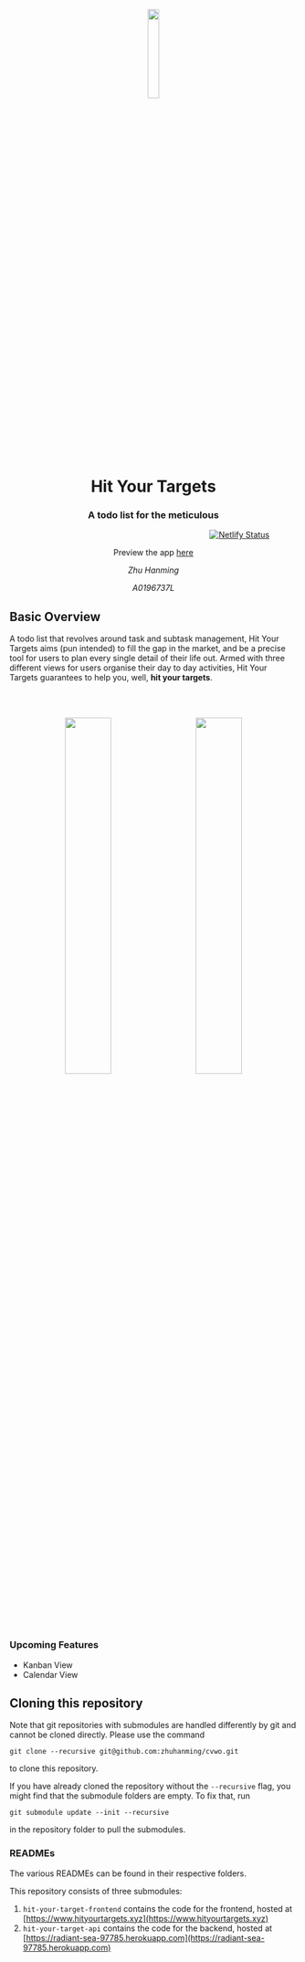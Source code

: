 <p align="center"><img width=20% src="https://github.com/zhuhanming/cvwo/blob/master/assets/logo.png" /></p>
<h1 align="center">Hit Your Targets</h1>
<h3 align="center">A todo list for the meticulous</h2>

&nbsp;&nbsp;&nbsp;&nbsp;&nbsp;&nbsp;&nbsp;&nbsp;&nbsp;&nbsp;&nbsp;&nbsp;&nbsp;&nbsp;&nbsp;&nbsp;&nbsp;&nbsp;&nbsp;&nbsp;&nbsp;&nbsp;&nbsp;&nbsp;&nbsp;&nbsp;&nbsp;&nbsp;&nbsp;&nbsp;&nbsp;&nbsp;&nbsp;&nbsp;&nbsp;&nbsp;&nbsp;&nbsp;&nbsp;&nbsp;&nbsp;&nbsp;&nbsp;&nbsp;&nbsp;&nbsp;&nbsp;&nbsp;&nbsp;&nbsp;&nbsp;&nbsp;&nbsp;&nbsp;&nbsp;&nbsp;&nbsp;&nbsp;&nbsp;&nbsp;&nbsp;&nbsp;&nbsp;&nbsp;&nbsp;&nbsp;&nbsp;&nbsp;&nbsp;&nbsp;&nbsp;&nbsp;&nbsp;&nbsp;&nbsp;&nbsp;&nbsp;&nbsp;&nbsp;&nbsp;&nbsp;&nbsp;&nbsp;&nbsp;&nbsp;&nbsp;&nbsp;&nbsp;&nbsp;[![Netlify Status](https://api.netlify.com/api/v1/badges/e702b129-4d70-4b36-afaf-f8f015c62f92/deploy-status)](https://app.netlify.com/sites/eloquent-visvesvaraya-83fcf0/deploys)
<p align="center">Preview the app <a href="https://www.hityourtargets.xyz">here</a></p>

<p align="center"><em>Zhu Hanming</em></p>
<p align="center"><em>A0196737L</em></p>

## Basic Overview
A todo list that revolves around task and subtask management, Hit Your Targets aims (pun intended) to fill the gap in the market, and be a precise tool for users to plan every single detail of their life out. Armed with three different views for users organise their day to day activities, Hit Your Targets guarantees to help you, well, **hit your targets**.

<br/>
<br/>
<p align="center"><img width=40% src="https://github.com/zhuhanming/cvwo/blob/master/mockups/main-light.png" />&nbsp;&nbsp;&nbsp;&nbsp;&nbsp;&nbsp;&nbsp;<img width=40% src="https://github.com/zhuhanming/cvwo/blob/master/mockups/main-dark.png" /></p>
<br/>

### Upcoming Features
* Kanban View
* Calendar View

## Cloning this repository
Note that git repositories with submodules are handled differently by git and cannot be cloned directly. Please use the command

```git
git clone --recursive git@github.com:zhuhanming/cvwo.git
```
to clone this repository.

If you have already cloned the repository without the `--recursive` flag, you might find that the submodule folders are empty. To fix that, run

```git
git submodule update --init --recursive
```
in the repository folder to pull the submodules.

### READMEs
The various READMEs can be found in their respective folders.

This repository consists of three submodules:

1. `hit-your-target-frontend` contains the code for the frontend, hosted at [https://www.hityourtargets.xyz](https://www.hityourtargets.xyz)
2. `hit-your-target-api` contains the code for the backend, hosted at [https://radiant-sea-97785.herokuapp.com](https://radiant-sea-97785.herokuapp.com)
